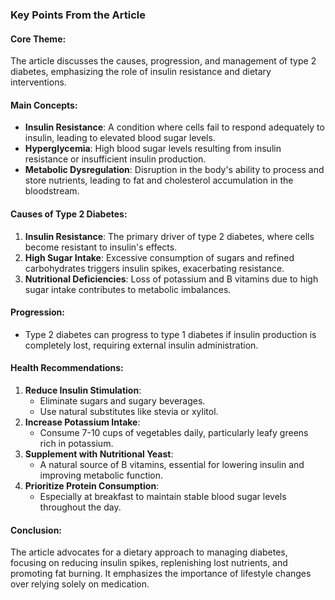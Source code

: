 ### Key Points From the Article

#### Core Theme:
The article discusses the causes, progression, and management of type 2 diabetes, emphasizing the role of insulin resistance and dietary interventions.

#### Main Concepts:
- **Insulin Resistance**: A condition where cells fail to respond adequately to insulin, leading to elevated blood sugar levels.
- **Hyperglycemia**: High blood sugar levels resulting from insulin resistance or insufficient insulin production.
- **Metabolic Dysregulation**: Disruption in the body's ability to process and store nutrients, leading to fat and cholesterol accumulation in the bloodstream.

#### Causes of Type 2 Diabetes:
1. **Insulin Resistance**: The primary driver of type 2 diabetes, where cells become resistant to insulin's effects.
2. **High Sugar Intake**: Excessive consumption of sugars and refined carbohydrates triggers insulin spikes, exacerbating resistance.
3. **Nutritional Deficiencies**: Loss of potassium and B vitamins due to high sugar intake contributes to metabolic imbalances.

#### Progression:
- Type 2 diabetes can progress to type 1 diabetes if insulin production is completely lost, requiring external insulin administration.

#### Health Recommendations:
1. **Reduce Insulin Stimulation**:
   - Eliminate sugars and sugary beverages.
   - Use natural substitutes like stevia or xylitol.
2. **Increase Potassium Intake**:
   - Consume 7-10 cups of vegetables daily, particularly leafy greens rich in potassium.
3. **Supplement with Nutritional Yeast**:
   - A natural source of B vitamins, essential for lowering insulin and improving metabolic function.
4. **Prioritize Protein Consumption**:
   - Especially at breakfast to maintain stable blood sugar levels throughout the day.

#### Conclusion:
The article advocates for a dietary approach to managing diabetes, focusing on reducing insulin spikes, replenishing lost nutrients, and promoting fat burning. It emphasizes the importance of lifestyle changes over relying solely on medication.